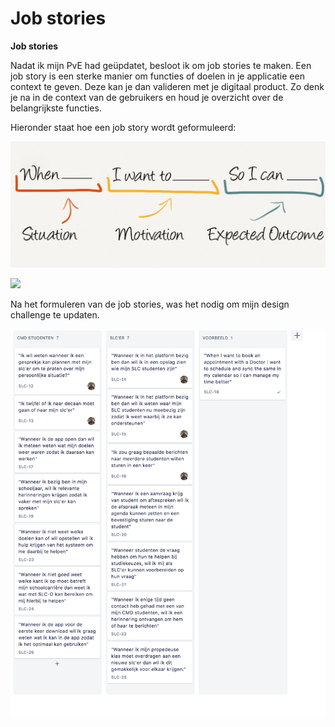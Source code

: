 # Job stories

**Job stories**

Nadat ik mijn PvE had geüpdatet, besloot ik om job stories te maken. Een job story is een sterke manier om functies of doelen in je applicatie een context te geven. Deze kan je dan valideren met je digitaal product. Zo denk je na in de context van de gebruikers en houd je overzicht over de belangrijkste functies.

Hieronder staat hoe een job story wordt geformuleerd:

![](../.gitbook/assets/jobstoriesformuleren.png)

![](file://localhost/Users/armandbissesar/Library/Group%20Containers/UBF8T346G9.Office/msoclip1/01/clip_image006.gif)

Na het formuleren van de job stories, was het nodig om mijn design challenge te updaten.

![](../.gitbook/assets/job-stories.png)

